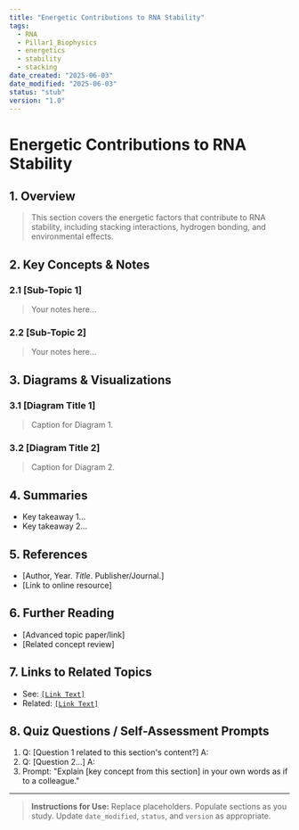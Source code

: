 ```yaml
---
title: "Energetic Contributions to RNA Stability"
tags:
  - RNA
  - Pillar1_Biophysics
  - energetics
  - stability
  - stacking
date_created: "2025-06-03"
date_modified: "2025-06-03"
status: "stub"
version: "1.0"
---
```


# Energetic Contributions to RNA Stability

## 1. Overview
> This section covers the energetic factors that contribute to RNA stability, including stacking interactions, hydrogen bonding, and environmental effects.

## 2. Key Concepts & Notes

### 2.1 [Sub-Topic 1]
> Your notes here...

### 2.2 [Sub-Topic 2]
> Your notes here...

## 3. Diagrams & Visualizations

### 3.1 [Diagram Title 1]
> Caption for Diagram 1.

### 3.2 [Diagram Title 2]
> Caption for Diagram 2.

## 4. Summaries
- Key takeaway 1...
- Key takeaway 2...

## 5. References
- [Author, Year. *Title*. Publisher/Journal.]
- [Link to online resource]

## 6. Further Reading
- [Advanced topic paper/link]
- [Related concept review]

## 7. Links to Related Topics
- See: [`[Link Text]`](../[Other_Subsection]/index.md)
- Related: [`[Link Text]`](../../[Another_Pillar_Or_Domain]/index.md)

## 8. Quiz Questions / Self-Assessment Prompts
1. Q: [Question 1 related to this section's content?]
   A: 
2. Q: [Question 2...]
   A:
3. Prompt: "Explain [key concept from this section] in your own words as if to a colleague."

---
> **Instructions for Use:** Replace placeholders. Populate sections as you study. Update `date_modified`, `status`, and `version` as appropriate.
